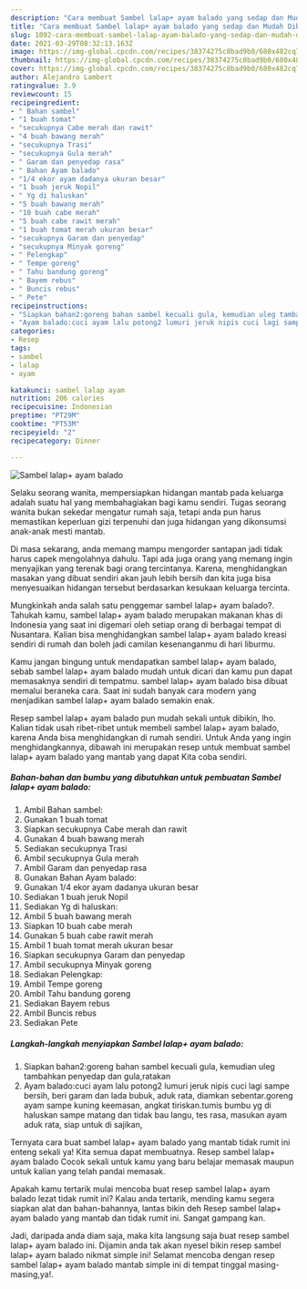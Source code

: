 ```yaml
---
description: "Cara membuat Sambel lalap+ ayam balado yang sedap dan Mudah Dibuat"
title: "Cara membuat Sambel lalap+ ayam balado yang sedap dan Mudah Dibuat"
slug: 1092-cara-membuat-sambel-lalap-ayam-balado-yang-sedap-dan-mudah-dibuat
date: 2021-03-29T08:32:13.163Z
image: https://img-global.cpcdn.com/recipes/38374275c8bad9b0/680x482cq70/sambel-lalap-ayam-balado-foto-resep-utama.jpg
thumbnail: https://img-global.cpcdn.com/recipes/38374275c8bad9b0/680x482cq70/sambel-lalap-ayam-balado-foto-resep-utama.jpg
cover: https://img-global.cpcdn.com/recipes/38374275c8bad9b0/680x482cq70/sambel-lalap-ayam-balado-foto-resep-utama.jpg
author: Alejandro Lambert
ratingvalue: 3.9
reviewcount: 15
recipeingredient:
- " Bahan sambel"
- "1 buah tomat"
- "secukupnya Cabe merah dan rawit"
- "4 buah bawang merah"
- "secukupnya Trasi"
- "secukupnya Gula merah"
- " Garam dan penyedap rasa"
- " Bahan Ayam balado"
- "1/4 ekor ayam dadanya ukuran besar"
- "1 buah jeruk Nopil"
- " Yg di haluskan"
- "5 buah bawang merah"
- "10 buah cabe merah"
- "5 buah cabe rawit merah"
- "1 buah tomat merah ukuran besar"
- "secukupnya Garam dan penyedap"
- "secukupnya Minyak goreng"
- " Pelengkap"
- " Tempe goreng"
- " Tahu bandung goreng"
- " Bayem rebus"
- " Buncis rebus"
- " Pete"
recipeinstructions:
- "Siapkan bahan2:goreng bahan sambel kecuali gula, kemudian uleg tambahkan penyedap dan gula,ratakan"
- "Ayam balado:cuci ayam lalu potong2 lumuri jeruk nipis cuci lagi sampe bersih, beri garam dan lada bubuk, aduk rata, diamkan sebentar.goreng ayam sampe kuning keemasan, angkat tiriskan.tumis bumbu yg di haluskan sampe matang dan tidak bau langu, tes rasa, masukan ayam aduk rata, siap untuk di sajikan,"
categories:
- Resep
tags:
- sambel
- lalap
- ayam

katakunci: sambel lalap ayam 
nutrition: 206 calories
recipecuisine: Indonesian
preptime: "PT29M"
cooktime: "PT53M"
recipeyield: "2"
recipecategory: Dinner

---
```



![Sambel lalap+ ayam balado](https://img-global.cpcdn.com/recipes/38374275c8bad9b0/680x482cq70/sambel-lalap-ayam-balado-foto-resep-utama.jpg)

Selaku seorang wanita, mempersiapkan hidangan mantab pada keluarga adalah suatu hal yang membahagiakan bagi kamu sendiri. Tugas seorang  wanita bukan sekedar mengatur rumah saja, tetapi anda pun harus memastikan keperluan gizi terpenuhi dan juga hidangan yang dikonsumsi anak-anak mesti mantab.

Di masa  sekarang, anda memang mampu mengorder santapan jadi tidak harus capek mengolahnya dahulu. Tapi ada juga orang yang memang ingin menyajikan yang terenak bagi orang tercintanya. Karena, menghidangkan masakan yang dibuat sendiri akan jauh lebih bersih dan kita juga bisa menyesuaikan hidangan tersebut berdasarkan kesukaan keluarga tercinta. 



Mungkinkah anda salah satu penggemar sambel lalap+ ayam balado?. Tahukah kamu, sambel lalap+ ayam balado merupakan makanan khas di Indonesia yang saat ini digemari oleh setiap orang di berbagai tempat di Nusantara. Kalian bisa menghidangkan sambel lalap+ ayam balado kreasi sendiri di rumah dan boleh jadi camilan kesenanganmu di hari liburmu.

Kamu jangan bingung untuk mendapatkan sambel lalap+ ayam balado, sebab sambel lalap+ ayam balado mudah untuk dicari dan kamu pun dapat memasaknya sendiri di tempatmu. sambel lalap+ ayam balado bisa dibuat memalui beraneka cara. Saat ini sudah banyak cara modern yang menjadikan sambel lalap+ ayam balado semakin enak.

Resep sambel lalap+ ayam balado pun mudah sekali untuk dibikin, lho. Kalian tidak usah ribet-ribet untuk membeli sambel lalap+ ayam balado, karena Anda bisa menghidangkan di rumah sendiri. Untuk Anda yang ingin menghidangkannya, dibawah ini merupakan resep untuk membuat sambel lalap+ ayam balado yang mantab yang dapat Kita coba sendiri.

<!--inarticleads1-->

##### Bahan-bahan dan bumbu yang dibutuhkan untuk pembuatan Sambel lalap+ ayam balado:

1. Ambil  Bahan sambel:
1. Gunakan 1 buah tomat
1. Siapkan secukupnya Cabe merah dan rawit
1. Gunakan 4 buah bawang merah
1. Sediakan secukupnya Trasi
1. Ambil secukupnya Gula merah
1. Ambil  Garam dan penyedap rasa
1. Gunakan  Bahan Ayam balado:
1. Gunakan 1/4 ekor ayam dadanya ukuran besar
1. Sediakan 1 buah jeruk Nopil
1. Sediakan  Yg di haluskan:
1. Ambil 5 buah bawang merah
1. Siapkan 10 buah cabe merah
1. Gunakan 5 buah cabe rawit merah
1. Ambil 1 buah tomat merah ukuran besar
1. Siapkan secukupnya Garam dan penyedap
1. Ambil secukupnya Minyak goreng
1. Sediakan  Pelengkap:
1. Ambil  Tempe goreng
1. Ambil  Tahu bandung goreng
1. Sediakan  Bayem rebus
1. Ambil  Buncis rebus
1. Sediakan  Pete




<!--inarticleads2-->

##### Langkah-langkah menyiapkan Sambel lalap+ ayam balado:

1. Siapkan bahan2:goreng bahan sambel kecuali gula, kemudian uleg tambahkan penyedap dan gula,ratakan
1. Ayam balado:cuci ayam lalu potong2 lumuri jeruk nipis cuci lagi sampe bersih, beri garam dan lada bubuk, aduk rata, diamkan sebentar.goreng ayam sampe kuning keemasan, angkat tiriskan.tumis bumbu yg di haluskan sampe matang dan tidak bau langu, tes rasa, masukan ayam aduk rata, siap untuk di sajikan,




Ternyata cara buat sambel lalap+ ayam balado yang mantab tidak rumit ini enteng sekali ya! Kita semua dapat membuatnya. Resep sambel lalap+ ayam balado Cocok sekali untuk kamu yang baru belajar memasak maupun untuk kalian yang telah pandai memasak.

Apakah kamu tertarik mulai mencoba buat resep sambel lalap+ ayam balado lezat tidak rumit ini? Kalau anda tertarik, mending kamu segera siapkan alat dan bahan-bahannya, lantas bikin deh Resep sambel lalap+ ayam balado yang mantab dan tidak rumit ini. Sangat gampang kan. 

Jadi, daripada anda diam saja, maka kita langsung saja buat resep sambel lalap+ ayam balado ini. Dijamin anda tak akan nyesel bikin resep sambel lalap+ ayam balado nikmat simple ini! Selamat mencoba dengan resep sambel lalap+ ayam balado mantab simple ini di tempat tinggal masing-masing,ya!.


